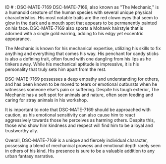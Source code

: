 ID # : DSC-MATE-7169
DSC-MATE-7169, also known as "The Mechanic," is a humanoid creature of the human species with several unique physical characteristics. His most notable traits are the red clown eyes that seem to glow in the dark and a mouth spot that appears to be permanently painted on his face. DSC-MATE-7169 also sports a Mohawk hairstyle that is adorned with a single gold earring, adding to his edgy yet eccentric appearance.

The Mechanic is known for his mechanical expertise, utilizing his skills to fix anything and everything that comes his way. His penchant for candy sticks is also a defining trait, often found with one dangling from his lips as he tinkers away. While his mechanical aptitude is impressive, it is his personality that truly sets him apart from the rest.

DSC-MATE-7169 possesses a deep empathy and understanding for others, and has been known to be moved to tears or emotional outbursts when he witnesses someone else's pain or suffering. Despite his tough exterior, The Mechanic has a soft spot for animals and nature, often seen feeding and caring for stray animals in his workshop.

It is important to note that DSC-MATE-7169 should be approached with caution, as his emotional sensitivity can also cause him to react aggressively towards those he perceives as harming others. Despite this, those who show him kindness and respect will find him to be a loyal and trustworthy ally.

Overall, DSC-MATE-7169 is a unique and fiercely individual character, possessing a blend of mechanical prowess and emotional depth rarely seen in others of his kind. His presence is sure to be a valuable addition to any urban fantasy narrative.